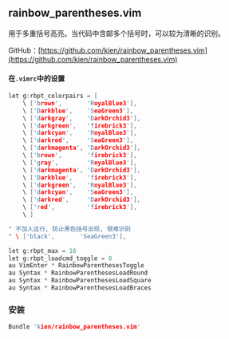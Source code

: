 ## rainbow_parentheses.vim

用于多重括号高亮。当代码中含邮多个括号时，可以较为清晰的识别。

GitHub：[https://github.com/kien/rainbow_parentheses.vim](https://github.com/kien/rainbow_parentheses.vim)

#### 在`.vimrc`中的设置
```c
let g:rbpt_colorpairs = [
    \ ['brown',       'RoyalBlue3'],
    \ ['Darkblue',    'SeaGreen3'],
    \ ['darkgray',    'DarkOrchid3'],
    \ ['darkgreen',   'firebrick3'],
    \ ['darkcyan',    'RoyalBlue3'],
    \ ['darkred',     'SeaGreen3'],
    \ ['darkmagenta', 'DarkOrchid3'],
    \ ['brown',       'firebrick3'],
    \ ['gray',        'RoyalBlue3'],
    \ ['darkmagenta', 'DarkOrchid3'],
    \ ['Darkblue',    'firebrick3'],
    \ ['darkgreen',   'RoyalBlue3'],
    \ ['darkcyan',    'SeaGreen3'],
    \ ['darkred',     'DarkOrchid3'],
    \ ['red',         'firebrick3'],
    \ ]

" 不加入这行, 防止黑色括号出现, 很难识别
" \ ['black',       'SeaGreen3'],

let g:rbpt_max = 16
let g:rbpt_loadcmd_toggle = 0
au VimEnter * RainbowParenthesesToggle
au Syntax * RainbowParenthesesLoadRound
au Syntax * RainbowParenthesesLoadSquare
au Syntax * RainbowParenthesesLoadBraces
```

### 安装
```c
Bundle 'kien/rainbow_parentheses.vim'
```

